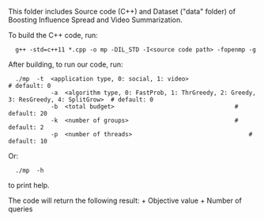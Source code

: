 This folder includes Source code (C++) and Dataset ("data" folder) of Boosting Influence Spread and Video Summarization.

To build the C++ code, run:
```
  g++ -std=c++11 *.cpp -o mp -DIL_STD -I<source code path> -fopenmp -g
```

After building, to run our code, run:
```
  ./mp 	-t 	<application type, 0: social, 1: video> 					# default: 0
		    -a 	<algorithm type, 0: FastProb, 1: ThrGreedy, 2: Greedy, 3: ResGreedy, 4: SplitGrow> 	# default: 0
		    -b 	<total budget> 									# default: 20
		    -k 	<number of groups> 								# default: 2
		    -p 	<number of threads> 								# default: 10
```
Or:
```
  ./mp 	-h
```
to print help.

The code will return the following result:
	+ Objective value
	+ Number of queries
